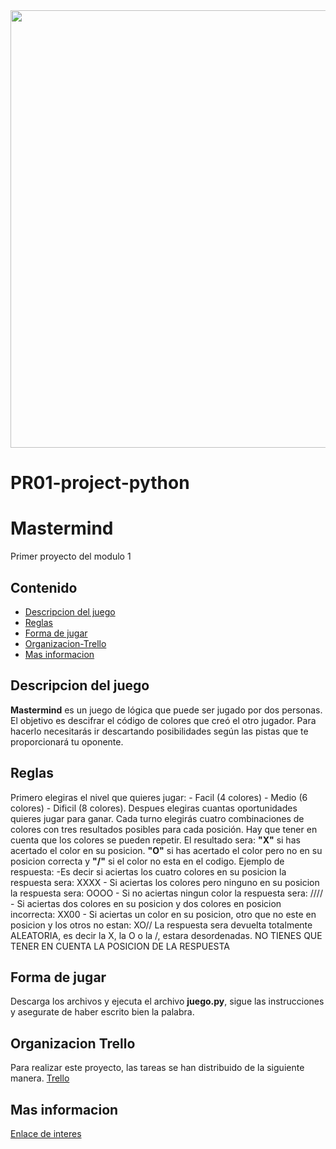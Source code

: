<img src="https://tcf.admeen.org/game/1500/1204/400x246/mastermind.jpg"  width="700"/>

# PR01-project-python
# Mastermind

Primer proyecto del modulo 1


## Contenido
- [Descripcion del juego](#Descripcion-del-juego)
- [Reglas](#Reglas)
- [Forma de jugar](#Forma-de-jugar)
- [Organizacion-Trello](#Organizacion-Trello)
- [Mas informacion](#Mas-informacion)


## Descripcion del juego
**Mastermind** es un juego de lógica que puede ser jugado por dos personas. 
El objetivo es descifrar el código de colores que creó el otro jugador. Para hacerlo necesitarás ir descartando posibilidades según las pistas que te proporcionará tu oponente.



## Reglas
Primero elegiras el nivel que quieres jugar:
    - Facil (4 colores)
    - Medio (6 colores)
    - Dificil (8 colores).
Despues elegiras cuantas oportunidades quieres jugar para ganar.
Cada turno elegirás cuatro combinaciones de colores con tres resultados posibles para cada posición. Hay que tener en cuenta que los colores se pueden repetir. El resultado sera: **"X"** si has acertado el color en su posicion. **"O"**  si has acertado el color pero no en su posicion correcta y **"/"** si el color no esta en el codigo.
Ejemplo de respuesta:
    -Es decir si aciertas los cuatro colores en su posicion la respuesta sera: XXXX
    - Si aciertas los colores pero ninguno en su posicion la respuesta sera: OOOO
    - Si no aciertas ningun color la respuesta sera: ////
    - Si aciertas dos colores en su posicion y dos colores en posicion incorrecta: XX00
    - Si aciertas un color en su posicion, otro que no este en posicion y los otros no estan: XO//
La respuesta sera devuelta totalmente ALEATORIA, es decir la X, la O o la /, estara desordenadas.
NO TIENES QUE TENER EN CUENTA LA POSICION DE LA RESPUESTA


## Forma de jugar
Descarga los archivos y ejecuta el archivo **juego.py**, sigue las instrucciones y asegurate de haber escrito bien la palabra.


## Organizacion Trello
Para realizar este proyecto, las tareas se han distribuido de la siguiente manera.
[Trello](https://trello.com/b/VMtzURyH/pr01-juego-python)


## Mas informacion
 [Enlace de interes](https://www.aboutespanol.com/aprende-a-jugar-mastermind-paso-a-paso-2077618)